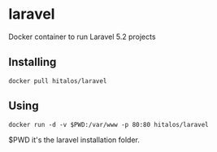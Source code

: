 # laravel
Docker container to run Laravel 5.2 projects

## Installing
    docker pull hitalos/laravel

## Using

    docker run -d -v $PWD:/var/www -p 80:80 hitalos/laravel

$PWD it's the laravel installation folder.
